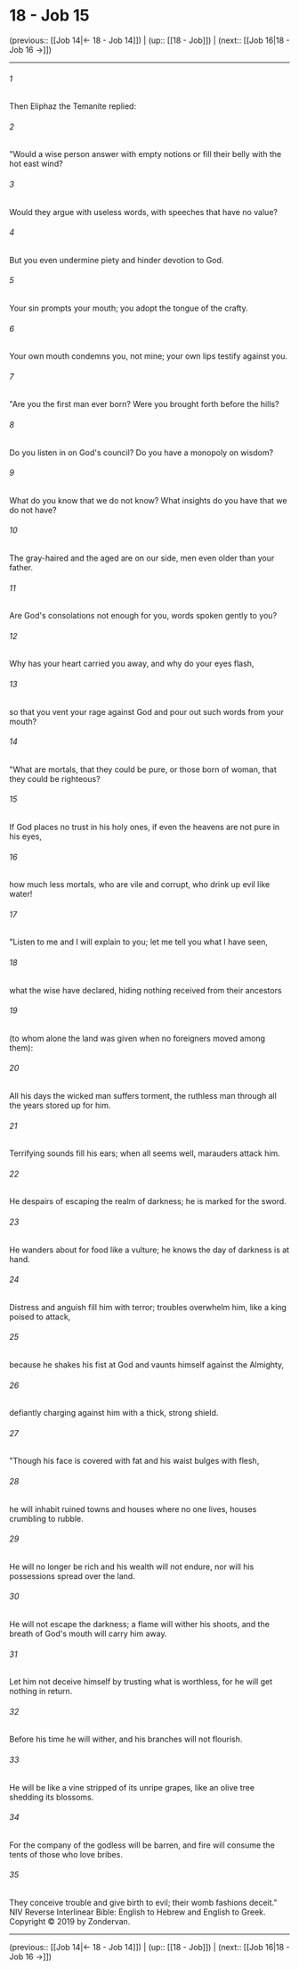 # 18 - Job 15

(previous:: [[Job 14|← 18 - Job 14]]) | (up:: [[18 - Job]]) | (next:: [[Job 16|18 - Job 16 →]])

***


###### 1 
Then Eliphaz the Temanite replied: 

###### 2 
"Would a wise person answer with empty notions or fill their belly with the hot east wind? 

###### 3 
Would they argue with useless words, with speeches that have no value? 

###### 4 
But you even undermine piety and hinder devotion to God. 

###### 5 
Your sin prompts your mouth; you adopt the tongue of the crafty. 

###### 6 
Your own mouth condemns you, not mine; your own lips testify against you. 

###### 7 
"Are you the first man ever born? Were you brought forth before the hills? 

###### 8 
Do you listen in on God's council? Do you have a monopoly on wisdom? 

###### 9 
What do you know that we do not know? What insights do you have that we do not have? 

###### 10 
The gray-haired and the aged are on our side, men even older than your father. 

###### 11 
Are God's consolations not enough for you, words spoken gently to you? 

###### 12 
Why has your heart carried you away, and why do your eyes flash, 

###### 13 
so that you vent your rage against God and pour out such words from your mouth? 

###### 14 
"What are mortals, that they could be pure, or those born of woman, that they could be righteous? 

###### 15 
If God places no trust in his holy ones, if even the heavens are not pure in his eyes, 

###### 16 
how much less mortals, who are vile and corrupt, who drink up evil like water! 

###### 17 
"Listen to me and I will explain to you; let me tell you what I have seen, 

###### 18 
what the wise have declared, hiding nothing received from their ancestors 

###### 19 
(to whom alone the land was given when no foreigners moved among them): 

###### 20 
All his days the wicked man suffers torment, the ruthless man through all the years stored up for him. 

###### 21 
Terrifying sounds fill his ears; when all seems well, marauders attack him. 

###### 22 
He despairs of escaping the realm of darkness; he is marked for the sword. 

###### 23 
He wanders about for food like a vulture; he knows the day of darkness is at hand. 

###### 24 
Distress and anguish fill him with terror; troubles overwhelm him, like a king poised to attack, 

###### 25 
because he shakes his fist at God and vaunts himself against the Almighty, 

###### 26 
defiantly charging against him with a thick, strong shield. 

###### 27 
"Though his face is covered with fat and his waist bulges with flesh, 

###### 28 
he will inhabit ruined towns and houses where no one lives, houses crumbling to rubble. 

###### 29 
He will no longer be rich and his wealth will not endure, nor will his possessions spread over the land. 

###### 30 
He will not escape the darkness; a flame will wither his shoots, and the breath of God's mouth will carry him away. 

###### 31 
Let him not deceive himself by trusting what is worthless, for he will get nothing in return. 

###### 32 
Before his time he will wither, and his branches will not flourish. 

###### 33 
He will be like a vine stripped of its unripe grapes, like an olive tree shedding its blossoms. 

###### 34 
For the company of the godless will be barren, and fire will consume the tents of those who love bribes. 

###### 35 
They conceive trouble and give birth to evil; their womb fashions deceit." NIV Reverse Interlinear Bible: English to Hebrew and English to Greek. Copyright © 2019 by Zondervan.

***

(previous:: [[Job 14|← 18 - Job 14]]) | (up:: [[18 - Job]]) | (next:: [[Job 16|18 - Job 16 →]])
